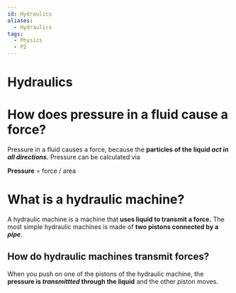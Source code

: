 ```yaml
---
id: Hydraulics
aliases:
  - Hydraulics
tags:
  - Physics
  - P2
---
```


# Hydraulics

# How does **pressure in a fluid** cause a force?

Pressure in a fluid causes a force, because the **particles of the liquid *act in all directions.*** 
Pressure can be calculated via

**Pressure** = force / area

# What is a **hydraulic machine?** 

A hydraulic machine is a machine that **uses liquid to transmit a force.** The most simple hydraulic machines is made of **two pistons connected by a *pipe***.

## How do hydraulic machines **transmit forces?** 

When you push on one of the pistons of the hydraulic machine, the **pressure is *transmittted* through the liquid** and the other piston moves.


